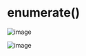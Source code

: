 # enumerate()

![image](https://user-images.githubusercontent.com/60442877/226210145-d96d0744-dd71-433e-8e58-38319e8738c7.png)

![image](https://user-images.githubusercontent.com/60442877/226210150-37652e93-85e8-4721-b407-f042f4ffae59.png)

